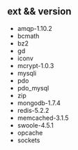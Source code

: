 ## ext && version

- amqp-1.10.2
- bcmath
- bz2 
- gd 
- iconv 
- mcrypt-1.0.3
- mysqli
- pdo
- pdo_mysql
- zip
- mongodb-1.7.4
- redis-5.2.2
- memcached-3.1.5
- swoole-4.5.1
- opcache
- sockets

